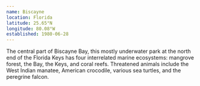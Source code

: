 ```yaml
---
name: Biscayne
location: Florida
latitude: 25.65°N
longitude: 80.08°W
established: 1980-06-28
---
```


The central part of Biscayne Bay, this mostly underwater park at the north end of the Florida Keys has four interrelated marine ecosystems: mangrove forest, the Bay, the Keys, and coral reefs. Threatened animals include the West Indian manatee, American crocodile, various sea turtles, and the peregrine falcon.
